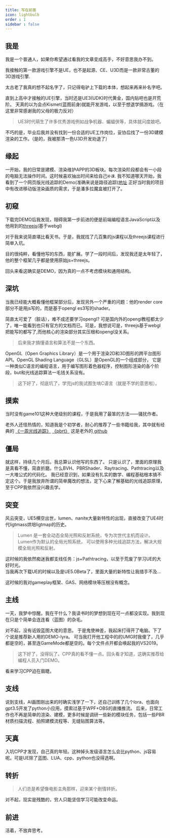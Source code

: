 ```yaml
---
title: 写在前面
icon: lightbulb
order : 1
sidebar : false
---
```


## 我是

<ChatMessage avatar="../assets/emoji/blzt.png" :avatarWidth="40">
我是一个普通人，如果你希望通过看我的文章变成高手，不好意思我办不到。
</ChatMessage>

我接触的第一款游戏引擎不是UE，也不是起源、CE、U3D而是一款非常古董的3D游戏引擎.

<ChatMessage avatar="../assets/emoji/hx.png" :avatarWidth="40">
太古老了我真的想不起名字了，只记得电驴上下载的本体，想起来再来补名字吧。
</ChatMessage>


直到上高中才接触的UE引擎，当时还是UE3(UDK)时代黄金，国内贴吧也是开荒阶。
天真的以为会点Kismet(蓝图前身)就能开发游戏，以至于想退学搞游戏。（在这里非常感谢我的父母的极力反对）

>UE3时代萌生了许多优秀游戏例如战争机器、蝙蝠侠等，具体就问度娘吧。

不巧的是，毕业后我并没有找到一份合适的UE工作岗位，妥协后找了一份3D建模渲染的工作。（是的，我被那清一色U3D开发劝退了）

## 缘起
一开始，我的日常是建模、渲染维护APP的3D板块。每次渲染阶段都会有一小段的电脑无法操作时间。这时候喜欢抽出时间来给自己`补课`.
我不知道哪天开始，我看到了一个网页版光线追踪的Demo(准确来说是路径追踪)[地址](https://erichlof.github.io/THREE.js-PathTracing-Renderer/)
正好当时我的项目中有改进移动版渲染画质的需求，于是潘多拉魔盒被打开了。  

## 初窥 
下载完DEMO后我发现，阻碍我第一步前进的便是前端编程语言JavaScript以及他用到的[threejs](https://threejs.org/docs/index.html#manual/zh/introduction/Creating-a-scene)(基于webgl)

<ChatMessage avatar="../assets/emoji/hx.png" :avatarWidth="40">
对于我来说简直堪比看天书。于是，我就找了几百集的js课程以及threejs课程进行简单入坑。
</ChatMessage>

目的很纯粹，看懂他写的东西，能扩展。学了一段时间后，发现我还是太年轻了，他的整个框架几乎都是使用原始js+threejs。

<ChatMessage avatar="../assets/emoji/ybk.png" :avatarWidth="40">
回头来看这确实是DEMO，因为真的一点不考虑模块和通用结构。
</ChatMessage>

## 深坑
当我已经能大概看懂他框架部分后，发现另外一个严重的问题：他的render core部分不是用js写的，而是基于opengl es3写的shader。

<ChatMessage avatar="../assets/emoji/kclr.png" :avatarWidth="40">
简直太可爱了（脏话），难不成还要学习opengl?
</ChatMessage>
可是国内外的opengl教程都太少了，唯一能看到也只有官方的文档而已。可是，我想说可是，threejs基于webgl把能写的都写了,而他核心的渲染部分其实压根和opengl没关系。

>后来我才搞懂语言和算法不是一个东西。

OpenGL（Open Graphics Library）是一个用于渲染2D和3D图形的跨平台图形API。OpenGL Shading Language（GLSL）是OpenGL的一个组成部分，
它是一种类似C语言的编程语言，用于编写图形着色器程序，控制图形渲染的各个阶段，but和光线追踪算法一毛钱关系没有。
>这下好了，彻底坑了，学完js的我试图生啃C语言（就是不学的意思啦）。

## 摸索
当时没有game101这种大佬级别的课程，于是我用了最笨的方法——骚扰作者。

<ChatMessage avatar="../assets/emoji/ybk.png" :avatarWidth="40">
老外人还怪热情的，知道我是个初学者，耐心的推荐了一些书籍给我，其中就有经典的 <a href="https://zhuanlan.zhihu.com/p/128582904">《一周光线追踪》</a>
<a href="https://www.pbrt.org/">《pbrt》</a>
这是老外的<a href="https://erichlof.github.io/THREE.js-PathTracing-Renderer/"> github </a>
</ChatMessage>

## 僵局
就这样，持续几个月后。我总算认识他写的东西了。
<ChatMessage avatar="../assets/emoji/kclr.png" :avatarWidth="40">
只是认识了，里面的原理我是真看不懂，简直折磨。什么BVH、PBRShader、Raytracing、Pathtracing以及一大堆公式的代码化。
</ChatMessage>
我已经意识到，如果没有扎实的数学、编程基础根本搞不定这个。于是我放弃所谓的简单魔改的想法，定下心来了解基础的光线追踪原理，至于CPP我依然没兴趣去学。

## 突变
风云突变，UE5横空出世，lumen、nanite大量新特性的出现，直接改变了UE4时代ligtmass烘培ligtmap的历史。
>Lumen 是一套全动态全局光照和反射系统，专为次世代主机而设计。Lumen作为默认的全局光照系统，
可以使用多种光线追踪方法，解决大规模全局光照和反射。

这时候的我依然痴迷我都支线任务：js+Pathtracing，以至于荒废了学习UE的大好时光。  
当我再次下载UE的时候以及是UE5.0Beta了，里面大量的新特性让我措手不及...

<ChatMessage avatar="../assets/emoji/blzt.png" :avatarWidth="40">
这时候的我对gameplay框架、GAS、网络模块等压根没有概念。
</ChatMessage>


## 主线
一天，我梦中惊醒。我在干什么？我读书时的梦想到现在可一点都没实现。我到现在只是个简单会连连看（蓝图）的杂毛。

<ChatMessage avatar="../assets/emoji/hx.png" :avatarWidth="40">
对不起，没有诋毁蓝图大佬的意思。
</ChatMessage>
于是鬼使神差，我起床打得开了电脑。下了个说是推荐新人用的DEMO-lyra。
可当我打开他工程中的的UMG时我傻了，几乎都是空的，甚至连GameMode都是空的。每个文件点开都会唤起我的VS2019。

> 这下好了，没得玩了。CPP真的看不懂一点。回头看才知道，这确实推荐给编程人员入门DEMO。

看来学习CPP迫在眉睫。

## 支线

说到支线，AI画图刚出来的时确实浅学了一下，还自己训练了几个lora、也面向gpt3.5开发了python小应用，摸索过基于WPF+OBS的直播推流。
后来，日常工作也不再是简单的渲染、建模，更多时候是调研一些新的模块任务，包括一些PBR材质扫描流程、拍照建模流程等、无缝贴图算法等。

## 天真

入坑CPP才发现，自己真的年轻。这种掉头发级语言怎么会比python、js容易呢。可是UE除了蓝图、LUA、cpp、python也没得选啊。

## 转折
>人们总是希望像电影主角那样，迎来某个剧情转折。

<ChatMessage avatar="../assets/emoji/kclr.png" :avatarWidth="40">
对不起，现实是残酷的，穷人只能坚信学习可能改变命运。
</ChatMessage>

## 前进
活着，不放弃思考。